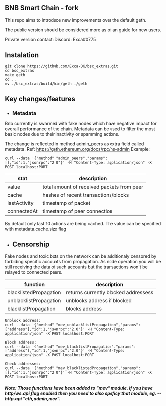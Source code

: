 ## BNB Smart Chain - fork

This repo aims to introduce new improvements over the default geth. 

The public version should be considered more as of an guide for new users. 

Private version contact: Discord: Exca#0775

## Instalation
```
git clone https://github.com/Exca-DK/bsc_extras.git
cd bsc_extras
make geth
cd ..
mv ./bsc_extras/build/bin/geth ./geth
```

## Key changes/features

- ### Metadata

Bnb currently is swarmed with fake nodes which have negative impact for overall performance of the chain. Metadata can be used to filter the most basic nodes due to their inactivity or spamming actions.
 
The change is reflected in method admin_peers as extra field called metadata. Ref: https://geth.ethereum.org/docs/rpc/ns-admin Example:
```
curl --data '{"method":"admin_peers","params":[],"id":1,"jsonrpc":"2.0"}' -H "Content-Type: application/json" -X POST localhost:PORT
```

| stat | description |
| ------ | ------ |
| value | total amount of received packets from peer |
| cache | hashes of recent transactions/blocks |
| lastActivity | timestamp of packet 
| connectedAt | timestamp of peer connection |

By default only last 10 actions are being cached. The value can be specified with metadata.cache.size flag

- ## Censorship
  
Fake nodes and toxic bots on the network can be additionaly censored by forbiding specific accounts from propagation. As node operation you will be still receiving the data of such accounts but the transactions won't be relayed to connected peers.
 
| function | description |
| ------ | ------ |
| blacklistedPropagation | returns currently blocked addressess |
| unblacklistPropagation | unblocks address if blocked |
| blacklistPropagation | blocks address | 

```
Unblock address:
curl --data '{"method":"mev_unblacklistPropagation","params":["address"],"id":1,"jsonrpc":"2.0"}' -H "Content-Type: application/json" -X POST localhost:PORT

Block address:
curl --data '{"method":"mev_blacklistPropagation","params":["address"],"id":1,"jsonrpc":"2.0"}' -H "Content-Type: application/json" -X POST localhost:PORT

Check addresses:
curl --data '{"method":"mev_blacklistedPropagation","params":[],"id":1,"jsonrpc":"2.0"}' -H "Content-Type: application/json" -X POST localhost:PORT
```

##### Note: Those functions have been added to "mev" module. If you have http/ws.api flag enabled then you need to also speficy that module, eg. --http.api "eth,admin,mev".
